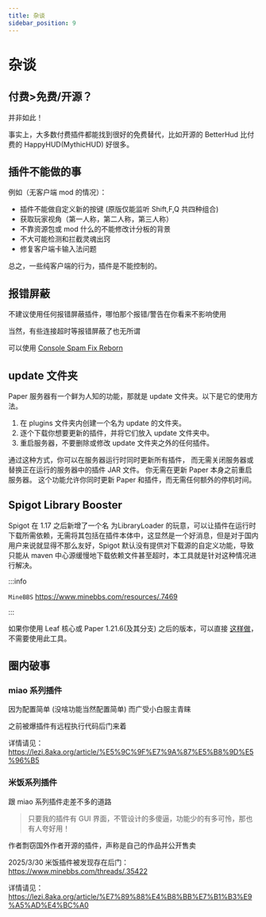 ```yaml
---
title: 杂谈
sidebar_position: 9
---
```


# 杂谈

## 付费>免费/开源？

并非如此！

事实上，大多数付费插件都能找到很好的免费替代，比如开源的 BetterHud 比付费的 HappyHUD(MythicHUD) 好很多。

## 插件不能做的事

例如（无客户端 mod 的情况）：

- 插件不能做自定义新的按键 (原版仅能监听 Shift,F,Q 共四种组合)
- 获取玩家视角（第一人称，第二人称，第三人称）
- 不靠资源包或 mod 什么的不能修改计分板的背景
- 不大可能检测和拦截灵魂出窍
- 修复客户端卡输入法问题

总之，一些纯客户端的行为，插件是不能控制的。

## 报错屏蔽

不建议使用任何报错屏蔽插件，哪怕那个报错/警告在你看来不影响使用

当然，有些连接超时等报错屏蔽了也无所谓

可以使用 [Console Spam Fix Reborn](https://www.spigotmc.org/resources/.121703)

## update 文件夹

Paper 服务器有一个鲜为人知的功能，那就是 update 文件夹。以下是它的使用方法。

1. 在 plugins 文件夹内创建一个名为 update 的文件夹。
2. 逐个下载你想要更新的插件，并将它们放入 update 文件夹中。
3. 重启服务器，不要删除或修改 update 文件夹之外的任何插件。

通过这种方式，你可以在服务器运行时同时更新所有插件， 而无需关闭服务器或替换正在运行的服务器中的插件 JAR 文件。 你无需在更新 Paper 本身之前重启服务器。 这个功能允许你同时更新 Paper 和插件，而无需任何额外的停机时间。

## Spigot Library Booster

Spigot 在 1.17 之后新增了一个名 为LibraryLoader 的玩意，可以让插件在运行时下载所需依赖，无需将其包括在插件本体中，这显然是一个好消息，但是对于国内用户来说就显得不那么友好，Spigot 默认没有提供对下载源的自定义功能，导致只能从 maven 中心源缓慢地下载依赖文件甚至超时，本工具就是针对这种情况进行解决。

:::info

`MineBBS` https://www.minebbs.com/resources/.7469

:::

如果你使用 Leaf 核心或 Paper 1.21.6(及其分支) 之后的版本，可以直接 [这样做](/docs-java/process/maintenance/optimize/jvm/common.md#下载源加速)，不需要使用此工具。

## 圈内破事

### miao 系列插件

因为配置简单 (没啥功能当然配置简单) 而广受小白服主青睐

之前被爆插件有远程执行代码后门来着

详情请见：https://lezi.8aka.org/article/%E5%9C%9F%E7%9A%87%E5%B8%9D%E5%96%B5

### 米饭系列插件

跟 miao 系列插件走差不多的道路

> 只要我的插件有 GUI 界面，不管设计的多傻逼，功能少的有多可怜，那也有人夸好用！

作者剽窃国外作者开源的插件，声称是自己的作品并公开售卖

2025/3/30 米饭插件被发现存在后门：https://www.minebbs.com/threads/.35422

详情请见：https://lezi.8aka.org/article/%E7%89%88%E4%B8%BB%E7%B1%B3%E9%A5%AD%E4%BC%A0
